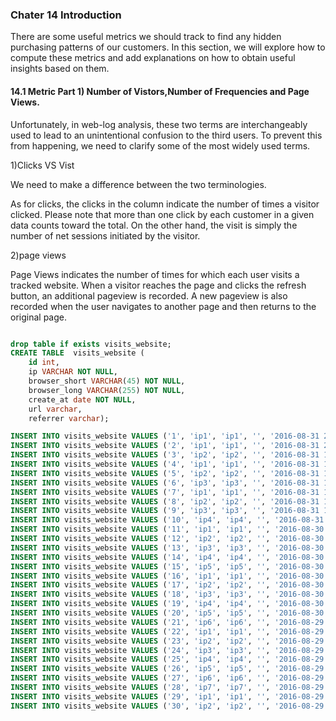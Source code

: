 ### Chater 14 Introduction 
There are some useful metrics we should track to find any hidden purchasing patterns of our customers. In this section, we will explore how to compute these metrics and add explanations on how to obtain useful insights based on them. 


#### 14.1 Metric Part 1) Number of Vistors,Number of Frequencies and Page Views. 

Unfortunately, in web-log analysis, these two terms are interchangeably used to lead to an unintentional confusion to the third users. To prevent this from happening,  we need to clarify some of the most widely used terms.

1)Clicks VS Vist

We need to make a difference between the two terminologies.

As for clicks, the clicks in the column indicate the number of times a visitor clicked. Please note that more than one click by each customer in a given data counts toward the total. On the other hand, the visit is simply the number of net sessions initiated by the visitor.  


2)page views

Page Views indicates the number of times for which each user visits a tracked website. When a visitor reaches the page and clicks the refresh button, an additional pageview is recorded. A new pageview is also recorded when the user navigates to another page and then returns to the original page.


```sql

drop table if exists visits_website;
CREATE TABLE  visits_website (
    id int,
    ip VARCHAR NOT NULL,
    browser_short VARCHAR(45) NOT NULL,
    browser_long VARCHAR(255) NOT NULL,
	create_at date NOT NULL,
	url varchar,
	referrer varchar);

INSERT INTO visits_website VALUES ('1', 'ip1', 'ip1', '', '2016-08-31 20:30:00','http://www.example.com/?utm_source=google&utm_medium=search','http://www.google.co.kr/xxx');
INSERT INTO visits_website VALUES ('2', 'ip1', 'ip1', '', '2016-08-31 20:30:00','http://www.example.com/?utm_source=google&utm_medium=search','http://www.google.co.kr/xxx');
INSERT INTO visits_website VALUES ('3', 'ip2', 'ip2', '', '2016-08-31 19:30:00','http://www.example.com/detail?id=1','');
INSERT INTO visits_website VALUES ('4', 'ip1', 'ip1', '', '2016-08-31 19:30:00','http://www.example.com/?utm_source=google&utm_medium=search','http://www.google.co.kr/xxx');
INSERT INTO visits_website VALUES ('5', 'ip2', 'ip2', '', '2016-08-31 18:30:00','http://www.example.com/detail?id=1','');
INSERT INTO visits_website VALUES ('6', 'ip3', 'ip3', '', '2016-08-31 18:30:00','http://www.example.com/list/cd','');
INSERT INTO visits_website VALUES ('7', 'ip1', 'ip1', '', '2016-08-31 17:30:00','http://www.example.com/?utm_source=google&utm_medium=search','http://www.google.co.kr/xxx');
INSERT INTO visits_website VALUES ('8', 'ip2', 'ip2', '', '2016-08-31 17:30:00','http://www.example.com/detail?id=1','');
INSERT INTO visits_website VALUES ('9', 'ip3', 'ip3', '', '2016-08-31 16:30:00','http://www.example.com/list/cd','');
INSERT INTO visits_website VALUES ('10', 'ip4', 'ip4', '', '2016-08-31 16:30:00','http://www.example.com/list/newly','http://search.yahoo.co.jp/xxx');
INSERT INTO visits_website VALUES ('11', 'ip1', 'ip1', '', '2016-08-30 20:30:00','http://www.example.com/?utm_source=google&utm_medium=search','http://www.google.co.kr/xxx');
INSERT INTO visits_website VALUES ('12', 'ip2', 'ip2', '', '2016-08-30 20:30:00','http://www.example.com/detail?id=1','');
INSERT INTO visits_website VALUES ('13', 'ip3', 'ip3', '', '2016-08-30 20:30:00','http://www.example.com/list/cd','');
INSERT INTO visits_website VALUES ('14', 'ip4', 'ip4', '', '2016-08-30 20:30:00','http://www.example.com/list/newly','http://search.yahoo.co.jp/xxx');
INSERT INTO visits_website VALUES ('15', 'ip5', 'ip5', '', '2016-08-30 20:30:00', 'http://www.example.com/?utm_source=mynavi&utm_medium=affiliate','http://www.mynavi.jp/xxx');
INSERT INTO visits_website VALUES ('16', 'ip1', 'ip1', '', '2016-08-30 20:30:00','http://www.example.com/?utm_source=google&utm_medium=search','http://www.google.co.kr/xxx');
INSERT INTO visits_website VALUES ('17', 'ip2', 'ip2', '', '2016-08-30 20:30:00','http://www.example.com/detail?id=1','');
INSERT INTO visits_website VALUES ('18', 'ip3', 'ip3', '', '2016-08-30 20:30:00','http://www.example.com/list/cd','');
INSERT INTO visits_website VALUES ('19', 'ip4', 'ip4', '', '2016-08-30 20:30:00','http://www.example.com/?utm_source=mynavi&utm_medium=affiliate','http://www.mynavi.jp/xxx');
INSERT INTO visits_website VALUES ('20', 'ip5', 'ip5', '', '2016-08-30 20:30:00','http://www.example.com/list/dvd', 'https://www.facebook.com/xxx' );
INSERT INTO visits_website VALUES ('21', 'ip6', 'ip6', '', '2016-08-29 20:30:00','http://www.example.com/detail?id=2', 'https://twitter.com/xxx'    );
INSERT INTO visits_website VALUES ('22', 'ip1', 'ip1', '', '2016-08-29 20:30:00','http://www.example.com/?utm_source=google&utm_medium=search','http://www.google.co.kr/xxx');
INSERT INTO visits_website VALUES ('23', 'ip2', 'ip2', '', '2016-08-29 20:30:00','http://www.example.com/detail?id=1','');
INSERT INTO visits_website VALUES ('24', 'ip3', 'ip3', '', '2016-08-29 20:30:00','http://www.example.com/list/cd','');
INSERT INTO visits_website VALUES ('25', 'ip4', 'ip4', '', '2016-08-29 20:30:00','http://www.example.com/list/newly','http://search.yahoo.co.jp/xxx');
INSERT INTO visits_website VALUES ('26', 'ip5', 'ip5', '', '2016-08-29 20:30:00','http://www.example.com/?utm_source=mynavi&utm_medium=affiliate','http://www.mynavi.jp/xxx');
INSERT INTO visits_website VALUES ('27', 'ip6', 'ip6', '', '2016-08-29 20:30:00','http://www.example.com/list/dvd', 'https://www.facebook.com/xxx' );
INSERT INTO visits_website VALUES ('28', 'ip7', 'ip7', '', '2016-08-29 20:30:00','http://www.example.com/detail?id=1','https://twitter.com/xxx'    );
INSERT INTO visits_website VALUES ('29', 'ip1', 'ip1', '', '2016-08-29 20:30:00','http://www.example.com/?utm_source=google&utm_medium=search','http://www.google.co.kr/xxx'  );
INSERT INTO visits_website VALUES ('30', 'ip2', 'ip2', '', '2016-08-29 20:30:00','http://www.example.com/detail?id=1','');

```

